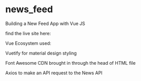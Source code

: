 # news_feed
Building a New Feed App with Vue JS

find the live site here:

Vue Ecosystem used:

Vuetify for material design styling

Font Awesome CDN brought in through the head of HTML file

Axios to make an API request to the News API

